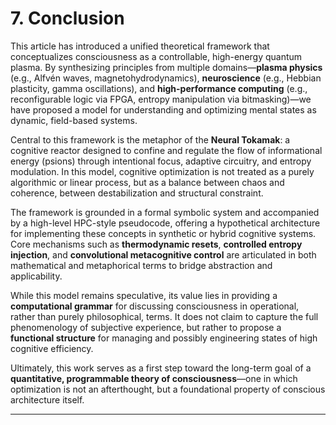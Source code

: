 # 7. Conclusion

This article has introduced a unified theoretical framework that conceptualizes consciousness as a controllable, high-energy quantum plasma. By synthesizing principles from multiple domains—**plasma physics** (e.g., Alfvén waves, magnetohydrodynamics), **neuroscience** (e.g., Hebbian plasticity, gamma oscillations), and **high-performance computing** (e.g., reconfigurable logic via FPGA, entropy manipulation via bitmasking)—we have proposed a model for understanding and optimizing mental states as dynamic, field-based systems.

Central to this framework is the metaphor of the **Neural Tokamak**: a cognitive reactor designed to confine and regulate the flow of informational energy (psions) through intentional focus, adaptive circuitry, and entropy modulation. In this model, cognitive optimization is not treated as a purely algorithmic or linear process, but as a balance between chaos and coherence, between destabilization and structural constraint.

The framework is grounded in a formal symbolic system and accompanied by a high-level HPC-style pseudocode, offering a hypothetical architecture for implementing these concepts in synthetic or hybrid cognitive systems. Core mechanisms such as **thermodynamic resets**, **controlled entropy injection**, and **convolutional metacognitive control** are articulated in both mathematical and metaphorical terms to bridge abstraction and applicability.

While this model remains speculative, its value lies in providing a **computational grammar** for discussing consciousness in operational, rather than purely philosophical, terms. It does not claim to capture the full phenomenology of subjective experience, but rather to propose a **functional structure** for managing and possibly engineering states of high cognitive efficiency.

Ultimately, this work serves as a first step toward the long-term goal of a **quantitative, programmable theory of consciousness**—one in which optimization is not an afterthought, but a foundational property of conscious architecture itself.

***
